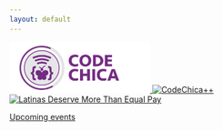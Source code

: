 ```yaml
---
layout: default
---
```


<!--
<a href="https://www.eventbrite.com/e/code-chica-advanced-coding-program-cohort-2-saturdays-tickets-215146768777" class="button primary">Register Now</a>
-->

<div>
  <a href="./-/" class="link">
    <img src="/assets/images/code-chica.png" alt="CodeChica" style="width: 49%" />
  </a>

  <a href="./plus-plus/" class="link">
    <img src="/assets/images/code-chica-plus-plus.png" alt="CodeChica++" style="width: 49%" />
  </a>
</div>

<a href="https://hispanicstar.org/">
  <img src="/assets/images/latinas-deserve-more-than-equal-pay.png" alt="Latinas Deserve More Than Equal Pay"/>
</a>

<p class="text-center">
  <a href="https://www.eventbrite.com/o/latinitas-nonprofit-organization-11797246680">Upcoming events</a>
</p>
